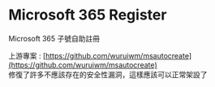 # Microsoft 365 Register
Microsoft 365 子號自助註冊  
  
上游專案 : [https://github.com/wuruiwm/msautocreate](https://github.com/wuruiwm/msautocreate)  
修復了許多不應該存在的安全性漏洞，這樣應該可以正常架設了
